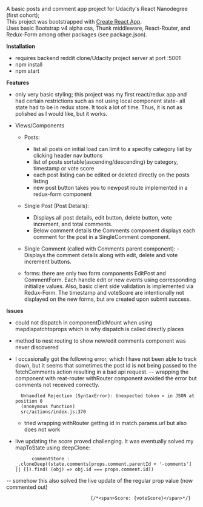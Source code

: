 A basic posts and comment app project for Udacity's React Nanodegree (first cohort);  
This project was bootstrapped with [Create React App](https://github.com/facebookincubator/create-react-app).  
Uses basic Bootstrap v4 alpha css, Thunk middleware, React-Router, and Redux-Form among other packages (see package.json).



**Installation**
- requires backend reddit clone/Udacity project server at port :5001
- npm install
- npm start


**Features**
- only very basic styling; this project was my first react/redux app and had certain restrictions such as not using local component state-
all state had to be in redux store.  It took a lot of time.  Thus, it is not as polished as I would like, but it works.

- Views/Components
    - Posts: 
        - list all posts on initial load can limit to a specifiy category list by clicking header nav buttons
        - list of posts sortable(ascending/descending) by category, timestamp or vote score
        - each post listing can be edited or deleted directly on the posts listing
        - new post button takes you to newpost route implemented in a redux-form component
        
    - Single Post (Post Details):
        - Displays all post details, edit button, delete button, vote increment, and total comments.  
        - Below comment details the Comments component displays each comment for the post in a SingleComment component.
        
    - Single Comment (called with Comments parent component):
        -Displays the comment details along with edit, delete and vote increment buttons.
        
    - forms: there are only two form components EditPost and CommentForm.  Each handle edit or new events using corresponding
    initialize values.  Also, basic client side validation is implemented via Redux-Form.  The timestamp and voteScore are 
    intentionally not displayed on the new forms, but are created upon submit success.


**Issues**
- could not dispatch in componentDidMount when using mapdispatchtoprops which is why dispatch is called directly places
- method to nest routing to show new/edit comments component was never discovered
- I occasionally got the following error, which I have not been able to track down, but it seems that sometimes
the post id is not being passed to the fetchComments action resulting in a bad api request.
-- wrapping the component with reat-router withRouter component avoided the error but comments not received correctly.
    
        Unhandled Rejection (SyntaxError): Unexpected token < in JSON at position 0
        (anonymous function)
        src/actions/index.js:370
        
    - tried wrapping withRouter getting id in match.params.url but also does not work
    
    
    
- live updating the score proved challenging.  It was eventually solved my mapToState using deepClone:

            commentStore : _.cloneDeep((state.comments[props.comment.parentId + '-comments'] || []).find( (obj) => obj.id === props.comment.id))


-- somehow this also solved the live update of the regular prop value (now commented out) 

                                   {/*<span>Score: {voteScore}</span>*/}
